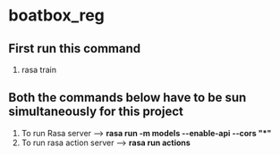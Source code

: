 # boatbox_reg

## First run this command
1. rasa train
## Both the commands below have to be sun simultaneously for this project
1. To run Rasa server --> <b>rasa run -m models --enable-api --cors "*"</b>
2. To run rasa action server -->  <b>rasa run actions</b>
